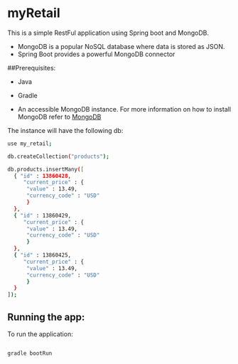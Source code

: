 # myRetail
This is a simple RestFul application using Spring boot and MongoDB.
 - MongoDB is a popular NoSQL database where data is stored as JSON.
 - Spring Boot provides a powerful MongoDB connector

##Prerequisites: 

- Java

- Gradle

- An accessible MongoDB instance. For more information on how to install MongoDB refer to [MongoDB]

The instance will have the following db:

```sh
use my_retail;

db.createCollection("products");

db.products.insertMany([
  { "id" : 13860428, 
     "current_price" : { 
      "value" : 13.49, 
      "currency_code" : "USD" 
      } 
  },
  { "id" : 13860429, 
     "current_price" : { 
      "value" : 13.49, 
      "currency_code" : "USD" 
      } 
  },
  { "id" : 13860425, 
     "current_price" : { 
      "value" : 13.49, 
      "currency_code" : "USD" 
      } 
  }
]);

```

## Running the app:

To run the application:

```sh

gradle bootRun

```



[MongoDB]: <https://docs.mongodb.com/manual/>

